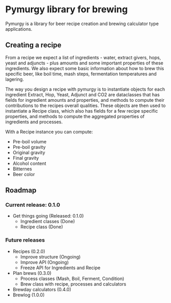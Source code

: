 # Pymurgy library for brewing

Pymurgy is a library for beer recipe creation and brewing calculator type applications.

## Creating a recipe

From a recipe we expect a list of ingredients - water, extract givers, hops, yeast and adjuncts - plus amounts and some
important properties of these ingredients. We also expect some basic information about how to brew this specific beer,
like boil time, mash steps, fermentation temperatures and lagering.

The way you design a recipe with pymurgy is to instantiate objects for each ingredient Extract, Hop, Yeast, Adjunct and
CO2 are dataclasses that has fields for ingredient amounts and properties, and methods to compute their contributions
to the recipes overall qualities. These objects are then used to instantiate a Recipe class, which also has fields for
a few recipe specific properties, and methods to compute the aggregated properties of ingredients and processes.

With a Recipe instance you can compute:
* Pre-boil volume
* Pre-boil gravity
* Original gravity
* Final gravity
* Alcohol content
* Bitternes
* Beer color

## Roadmap

### Current release: 0.1.0

* Get things going (Released: 0.1.0) 
    - Ingredient classes (Done)
    - Recipe class (Done)

### Future releases

* Recipes (0.2.0)
    - Improve structure (Ongoing)
    - Improve API (Ongoing)
    - Freeze API for Ingredients and Recipe
* Plan brews (0.3.0)
    - Process classes (Mash, Boil, Ferment, Condition)
    - Brew class with recipe, processes and calculators
* Brewday calculators (0.4.0)
* Brewlog (1.0.0)
